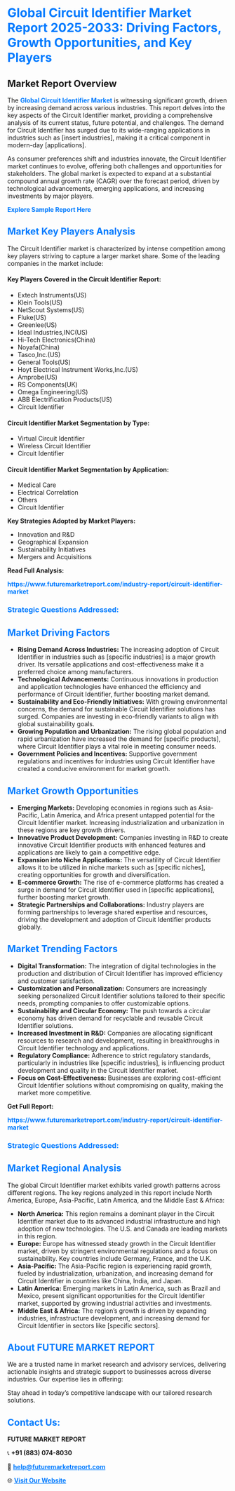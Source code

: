 <h1 style="color: #007BFF;">Global Circuit Identifier Market Report 2025-2033: Driving Factors, Growth Opportunities, and Key Players</h1>

<section id="overview">
<h2>Market Report Overview</h2>
<p>The <a href="https://www.futuremarketreport.com/industry-report/circuit-identifier-market" style="color: #007BFF; text-decoration: none;"><strong>Global Circuit Identifier Market</strong></a> is witnessing significant growth, driven by increasing demand across various industries. This report delves into the key aspects of the Circuit Identifier market, providing a comprehensive analysis of its current status, future potential, and challenges. The demand for Circuit Identifier has surged due to its wide-ranging applications in industries such as [insert industries], making it a critical component in modern-day [applications].</p>
<p>As consumer preferences shift and industries innovate, the Circuit Identifier market continues to evolve, offering both challenges and opportunities for stakeholders. The global market is expected to expand at a substantial compound annual growth rate (CAGR) over the forecast period, driven by technological advancements, emerging applications, and increasing investments by major players.</p>
</section>

<section id="overview">
<p><a href="https://www.futuremarketreport.com/request-sample/reportId=100591" style="color: #007BFF; text-decoration: none;"><strong>Explore Sample Report Here</strong></a></p>
</section>

<section id="key-players">
<h2 style="color: #007BFF;">Market Key Players Analysis</h2>
<p>The Circuit Identifier market is characterized by intense competition among key players striving to capture a larger market share. Some of the leading companies in the market include:</p>
<h4>Key Players Covered in the Circuit Identifier Report:</h4>
<ul><li>Extech Instruments(US)</li><li>Klein Tools(US)</li><li>NetScout Systems(US)</li><li>Fluke(US)</li><li>Greenlee(US)</li><li>Ideal Industries,INC(US)</li><li>Hi-Tech Electronics(China)</li><li>Noyafa(China)</li><li>Tasco,Inc.(US)</li><li>General Tools(US)</li><li>Hoyt Electrical Instrument Works,Inc.(US)</li><li>Amprobe(US)</li><li>RS Components(UK)</li><li>Omega Engineering(US)</li><li>ABB Electrification Products(US)</li><li>Circuit Identifier</li></ul>
<h4>Circuit Identifier Market Segmentation by Type:</h4>
<ul><li>Virtual Circuit Identifier</li><li>Wireless Circuit Identifier</li><li>Circuit Identifier</li></ul>

<h4>Circuit Identifier Market Segmentation by Application:</h4>
<ul><li>Medical Care</li><li>Electrical Correlation</li><li>Others</li><li>Circuit Identifier</li></ul>
<p><strong>Key Strategies Adopted by Market Players:</strong></p>
<ul>
<li>Innovation and R&D</li>
<li>Geographical Expansion</li>
<li>Sustainability Initiatives</li>
<li>Mergers and Acquisitions</li>
</ul>
</section>

<section>
<p><strong>Read Full Analysis: </strong></p><a href="https://www.futuremarketreport.com/industry-report/circuit-identifier-market" style="color: #007BFF; text-decoration: none;"><strong>https://www.futuremarketreport.com/industry-report/circuit-identifier-market</strong></a>
<h3 style="color: #007BFF;">Strategic Questions Addressed:</h3>
</section>

<section id="driving-factors">
<h2 style="color: #007BFF;">Market Driving Factors</h2>
<ul>
<li><strong>Rising Demand Across Industries:</strong> The increasing adoption of Circuit Identifier in industries such as [specific industries] is a major growth driver. Its versatile applications and cost-effectiveness make it a preferred choice among manufacturers.</li>
<li><strong>Technological Advancements:</strong> Continuous innovations in production and application technologies have enhanced the efficiency and performance of Circuit Identifier, further boosting market demand.</li>
<li><strong>Sustainability and Eco-Friendly Initiatives:</strong> With growing environmental concerns, the demand for sustainable Circuit Identifier solutions has surged. Companies are investing in eco-friendly variants to align with global sustainability goals.</li>
<li><strong>Growing Population and Urbanization:</strong> The rising global population and rapid urbanization have increased the demand for [specific products], where Circuit Identifier plays a vital role in meeting consumer needs.</li>
<li><strong>Government Policies and Incentives:</strong> Supportive government regulations and incentives for industries using Circuit Identifier have created a conducive environment for market growth.</li>
</ul>
</section>

<section id="growth-opportunities">
<h2 style="color: #007BFF;">Market Growth Opportunities</h2>
<ul>
<li><strong>Emerging Markets:</strong> Developing economies in regions such as Asia-Pacific, Latin America, and Africa present untapped potential for the Circuit Identifier market. Increasing industrialization and urbanization in these regions are key growth drivers.</li>
<li><strong>Innovative Product Development:</strong> Companies investing in R&D to create innovative Circuit Identifier products with enhanced features and applications are likely to gain a competitive edge.</li>
<li><strong>Expansion into Niche Applications:</strong> The versatility of Circuit Identifier allows it to be utilized in niche markets such as [specific niches], creating opportunities for growth and diversification.</li>
<li><strong>E-commerce Growth:</strong> The rise of e-commerce platforms has created a surge in demand for Circuit Identifier used in [specific applications], further boosting market growth.</li>
<li><strong>Strategic Partnerships and Collaborations:</strong> Industry players are forming partnerships to leverage shared expertise and resources, driving the development and adoption of Circuit Identifier products globally.</li>
</ul>
</section>

<section id="trending-factors">
<h2 style="color: #007BFF;">Market Trending Factors</h2>
<ul>
<li><strong>Digital Transformation:</strong> The integration of digital technologies in the production and distribution of Circuit Identifier has improved efficiency and customer satisfaction.</li>
<li><strong>Customization and Personalization:</strong> Consumers are increasingly seeking personalized Circuit Identifier solutions tailored to their specific needs, prompting companies to offer customizable options.</li>
<li><strong>Sustainability and Circular Economy:</strong> The push towards a circular economy has driven demand for recyclable and reusable Circuit Identifier solutions.</li>
<li><strong>Increased Investment in R&D:</strong> Companies are allocating significant resources to research and development, resulting in breakthroughs in Circuit Identifier technology and applications.</li>
<li><strong>Regulatory Compliance:</strong> Adherence to strict regulatory standards, particularly in industries like [specific industries], is influencing product development and quality in the Circuit Identifier market.</li>
<li><strong>Focus on Cost-Effectiveness:</strong> Businesses are exploring cost-efficient Circuit Identifier solutions without compromising on quality, making the market more competitive.</li>
</ul>
</section>

<section>
<p><strong>Get Full Report: </strong></p><a href="https://www.futuremarketreport.com/industry-report/circuit-identifier-market" style="color: #007BFF; text-decoration: none;"><strong>https://www.futuremarketreport.com/industry-report/circuit-identifier-market</strong></a>
<h3 style="color: #007BFF;">Strategic Questions Addressed:</h3>
</section>


<section id="regional-analysis">
<h2 style="color: #007BFF;">Market Regional Analysis</h2>
<p>The global Circuit Identifier market exhibits varied growth patterns across different regions. The key regions analyzed in this report include North America, Europe, Asia-Pacific, Latin America, and the Middle East & Africa:</p>
<ul>
<li><strong>North America:</strong> This region remains a dominant player in the Circuit Identifier market due to its advanced industrial infrastructure and high adoption of new technologies. The U.S. and Canada are leading markets in this region.</li>
<li><strong>Europe:</strong> Europe has witnessed steady growth in the Circuit Identifier market, driven by stringent environmental regulations and a focus on sustainability. Key countries include Germany, France, and the U.K.</li>
<li><strong>Asia-Pacific:</strong> The Asia-Pacific region is experiencing rapid growth, fueled by industrialization, urbanization, and increasing demand for Circuit Identifier in countries like China, India, and Japan.</li>
<li><strong>Latin America:</strong> Emerging markets in Latin America, such as Brazil and Mexico, present significant opportunities for the Circuit Identifier market, supported by growing industrial activities and investments.</li>
<li><strong>Middle East & Africa:</strong> The region’s growth is driven by expanding industries, infrastructure development, and increasing demand for Circuit Identifier in sectors like [specific sectors].</li>
</ul>
</section>

<footer>
<h2 style="color: #007BFF;">About FUTURE MARKET REPORT</h2>
<p>We are a trusted name in market research and advisory services, delivering actionable insights and strategic support to businesses across diverse industries. Our expertise lies in offering:</p>

<p>Stay ahead in today’s competitive landscape with our tailored research solutions.</p>

<h2 style="color: #007BFF;">Contact Us:</h2>
<p><strong>FUTURE MARKET REPORT</strong></p>
<p>📞 <strong>+91 (883) 074-8030</strong></p>
<p>📧 <strong><a href="mailto:help@futuremarketreport.com" style="color: #007BFF;">help@futuremarketreport.com</a></strong></p>
<p>🌐 <strong><a href="https://www.futuremarketreport.com/" style="color: #007BFF;">Visit Our Website</a></strong></p>
</footer>